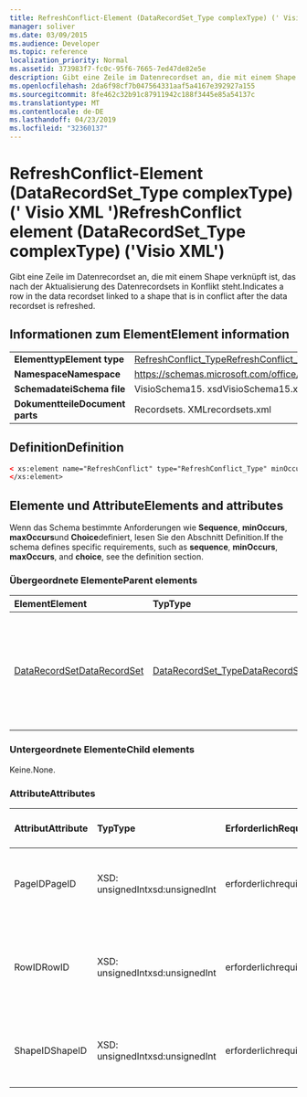 ```yaml
---
title: RefreshConflict-Element (DataRecordSet_Type complexType) (' Visio XML ')
manager: soliver
ms.date: 03/09/2015
ms.audience: Developer
ms.topic: reference
localization_priority: Normal
ms.assetid: 373983f7-fc0c-95f6-7665-7ed47de82e5e
description: Gibt eine Zeile im Datenrecordset an, die mit einem Shape verknüpft ist, das nach der Aktualisierung des Datenrecordsets in Konflikt steht.
ms.openlocfilehash: 2da6f98cf7b047564331aaf5a4167e392927a155
ms.sourcegitcommit: 8fe462c32b91c87911942c188f3445e85a54137c
ms.translationtype: MT
ms.contentlocale: de-DE
ms.lasthandoff: 04/23/2019
ms.locfileid: "32360137"
---
```

# <a name="refreshconflict-element-datarecordsettype-complextype-visio-xml"></a><span data-ttu-id="62c28-103">RefreshConflict-Element (DataRecordSet_Type complexType) (' Visio XML ')</span><span class="sxs-lookup"><span data-stu-id="62c28-103">RefreshConflict element (DataRecordSet_Type complexType) ('Visio XML')</span></span>

<span data-ttu-id="62c28-104">Gibt eine Zeile im Datenrecordset an, die mit einem Shape verknüpft ist, das nach der Aktualisierung des Datenrecordsets in Konflikt steht.</span><span class="sxs-lookup"><span data-stu-id="62c28-104">Indicates a row in the data recordset linked to a shape that is in conflict after the data recordset is refreshed.</span></span>
  
## <a name="element-information"></a><span data-ttu-id="62c28-105">Informationen zum Element</span><span class="sxs-lookup"><span data-stu-id="62c28-105">Element information</span></span>

|||
|:-----|:-----|
|<span data-ttu-id="62c28-106">**Elementtyp**</span><span class="sxs-lookup"><span data-stu-id="62c28-106">**Element type**</span></span> <br/> |[<span data-ttu-id="62c28-107">RefreshConflict_Type</span><span class="sxs-lookup"><span data-stu-id="62c28-107">RefreshConflict_Type</span></span>](refreshconflict_type-complextypevisio-xml.md) <br/> |
|<span data-ttu-id="62c28-108">**Namespace**</span><span class="sxs-lookup"><span data-stu-id="62c28-108">**Namespace**</span></span> <br/> |https://schemas.microsoft.com/office/visio/2012/main  <br/> |
|<span data-ttu-id="62c28-109">**Schemadatei**</span><span class="sxs-lookup"><span data-stu-id="62c28-109">**Schema file**</span></span> <br/> |<span data-ttu-id="62c28-110">VisioSchema15. xsd</span><span class="sxs-lookup"><span data-stu-id="62c28-110">VisioSchema15.xsd</span></span>  <br/> |
|<span data-ttu-id="62c28-111">**Dokumentteile**</span><span class="sxs-lookup"><span data-stu-id="62c28-111">**Document parts**</span></span> <br/> |<span data-ttu-id="62c28-112">Recordsets. XML</span><span class="sxs-lookup"><span data-stu-id="62c28-112">recordsets.xml</span></span>  <br/> |
   
## <a name="definition"></a><span data-ttu-id="62c28-113">Definition</span><span class="sxs-lookup"><span data-stu-id="62c28-113">Definition</span></span>

```XML
< xs:element name="RefreshConflict" type="RefreshConflict_Type" minOccurs="0" maxOccurs="unbounded" >
</xs:element>
```

## <a name="elements-and-attributes"></a><span data-ttu-id="62c28-114">Elemente und Attribute</span><span class="sxs-lookup"><span data-stu-id="62c28-114">Elements and attributes</span></span>

<span data-ttu-id="62c28-115">Wenn das Schema bestimmte Anforderungen wie **Sequence**, **minOccurs**, **maxOccurs**und **Choice**definiert, lesen Sie den Abschnitt Definition.</span><span class="sxs-lookup"><span data-stu-id="62c28-115">If the schema defines specific requirements, such as **sequence**, **minOccurs**, **maxOccurs**, and **choice**, see the definition section.</span></span> 
  
### <a name="parent-elements"></a><span data-ttu-id="62c28-116">Übergeordnete Elemente</span><span class="sxs-lookup"><span data-stu-id="62c28-116">Parent elements</span></span>

|<span data-ttu-id="62c28-117">**Element**</span><span class="sxs-lookup"><span data-stu-id="62c28-117">**Element**</span></span>|<span data-ttu-id="62c28-118">**Typ**</span><span class="sxs-lookup"><span data-stu-id="62c28-118">**Type**</span></span>|<span data-ttu-id="62c28-119">**Beschreibung**</span><span class="sxs-lookup"><span data-stu-id="62c28-119">**Description**</span></span>|
|:-----|:-----|:-----|
|[<span data-ttu-id="62c28-120">DataRecordSet</span><span class="sxs-lookup"><span data-stu-id="62c28-120">DataRecordSet</span></span>](datarecordset-element-datarecordsets_type-complextypevisio-xml.md) <br/> |[<span data-ttu-id="62c28-121">DataRecordSet_Type</span><span class="sxs-lookup"><span data-stu-id="62c28-121">DataRecordSet_Type</span></span>](datarecordset_type-complextypevisio-xml.md) <br/> |<span data-ttu-id="62c28-122">Speichert, formatiert und aktualisiert Daten, die aus einer Datenbank in Microsoft Visio abgefragt wurden, und zeigt diese Daten an.</span><span class="sxs-lookup"><span data-stu-id="62c28-122">Stores, formats, refreshes, and exposes data queried from a database in Microsoft Visio.</span></span>  <br/> |
   
### <a name="child-elements"></a><span data-ttu-id="62c28-123">Untergeordnete Elemente</span><span class="sxs-lookup"><span data-stu-id="62c28-123">Child elements</span></span>

<span data-ttu-id="62c28-124">Keine.</span><span class="sxs-lookup"><span data-stu-id="62c28-124">None.</span></span>
  
### <a name="attributes"></a><span data-ttu-id="62c28-125">Attribute</span><span class="sxs-lookup"><span data-stu-id="62c28-125">Attributes</span></span>

|<span data-ttu-id="62c28-126">**Attribut**</span><span class="sxs-lookup"><span data-stu-id="62c28-126">**Attribute**</span></span>|<span data-ttu-id="62c28-127">**Typ**</span><span class="sxs-lookup"><span data-stu-id="62c28-127">**Type**</span></span>|<span data-ttu-id="62c28-128">**Erforderlich**</span><span class="sxs-lookup"><span data-stu-id="62c28-128">**Required**</span></span>|<span data-ttu-id="62c28-129">**Beschreibung**</span><span class="sxs-lookup"><span data-stu-id="62c28-129">**Description**</span></span>|<span data-ttu-id="62c28-130">**Mögliche Werte**</span><span class="sxs-lookup"><span data-stu-id="62c28-130">**Possible values**</span></span>|
|:-----|:-----|:-----|:-----|:-----|
|<span data-ttu-id="62c28-131">PageID</span><span class="sxs-lookup"><span data-stu-id="62c28-131">PageID</span></span>  <br/> |<span data-ttu-id="62c28-132">XSD: unsignedInt</span><span class="sxs-lookup"><span data-stu-id="62c28-132">xsd:unsignedInt</span></span>  <br/> |<span data-ttu-id="62c28-133">erforderlich</span><span class="sxs-lookup"><span data-stu-id="62c28-133">required</span></span>  <br/> |<span data-ttu-id="62c28-134">Die Seiten-ID der am Konflikt beteiligten Form.</span><span class="sxs-lookup"><span data-stu-id="62c28-134">Page ID of the shape involved in the conflict.</span></span>  <br/> |<span data-ttu-id="62c28-135">Werte des XSD: unsignedInt-Typs.</span><span class="sxs-lookup"><span data-stu-id="62c28-135">Values of the xsd:unsignedInt type.</span></span>  <br/> |
|<span data-ttu-id="62c28-136">RowID</span><span class="sxs-lookup"><span data-stu-id="62c28-136">RowID</span></span>  <br/> |<span data-ttu-id="62c28-137">XSD: unsignedInt</span><span class="sxs-lookup"><span data-stu-id="62c28-137">xsd:unsignedInt</span></span>  <br/> |<span data-ttu-id="62c28-138">erforderlich</span><span class="sxs-lookup"><span data-stu-id="62c28-138">required</span></span>  <br/> |<span data-ttu-id="62c28-139">Die ursprüngliche Zeilen-ID der Zeile, die jetzt in Konflikt steht, nachdem die Daten aktualisiert wurden.</span><span class="sxs-lookup"><span data-stu-id="62c28-139">The original row ID of the row now in conflict after data was refreshed .</span></span>  <br/> |<span data-ttu-id="62c28-140">Werte des XSD: unsignedInt-Typs.</span><span class="sxs-lookup"><span data-stu-id="62c28-140">Values of the xsd:unsignedInt type.</span></span>  <br/> |
|<span data-ttu-id="62c28-141">ShapeID</span><span class="sxs-lookup"><span data-stu-id="62c28-141">ShapeID</span></span>  <br/> |<span data-ttu-id="62c28-142">XSD: unsignedInt</span><span class="sxs-lookup"><span data-stu-id="62c28-142">xsd:unsignedInt</span></span>  <br/> |<span data-ttu-id="62c28-143">erforderlich</span><span class="sxs-lookup"><span data-stu-id="62c28-143">required</span></span>  <br/> |<span data-ttu-id="62c28-144">Shape-ID der Form, die am Konflikt beteiligt ist.</span><span class="sxs-lookup"><span data-stu-id="62c28-144">Shape ID of the shape involved in the conflict.</span></span>  <br/> |<span data-ttu-id="62c28-145">Werte des XSD: unsignedInt-Typs.</span><span class="sxs-lookup"><span data-stu-id="62c28-145">Values of the xsd:unsignedInt type.</span></span>  <br/> |
   

